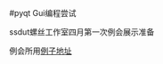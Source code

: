 #pyqt Gui编程尝试

ssdut螺丝工作室四月第一次例会展示准备

例会所用[例子地址](https://github.com/ralsina/pyqt-by-example/tree/master/session5)
